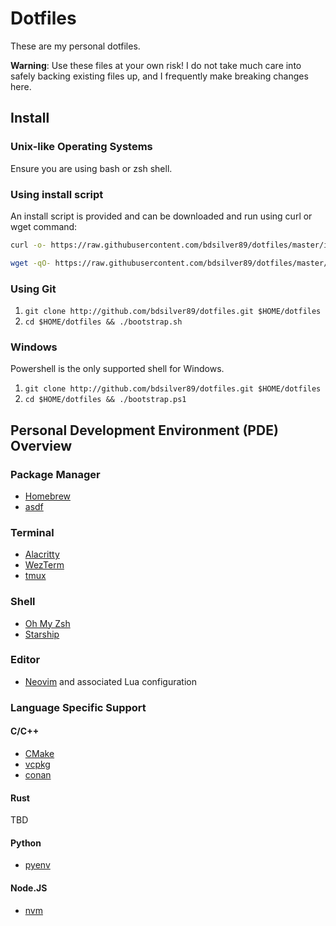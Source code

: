 # Dotfiles

These are my personal dotfiles.

**Warning**: Use these files at your own risk! I do not take much care into safely backing existing files up, and I frequently make breaking changes here.

## Install

### Unix-like Operating Systems

Ensure you are using bash or zsh shell.

### Using install script

An install script is provided and can be downloaded and run using curl or wget command:

```bash
curl -o- https://raw.githubusercontent.com/bdsilver89/dotfiles/master/install.sh | bash
```

```bash
wget -qO- https://raw.githubusercontent.com/bdsilver89/dotfiles/master/install.sh | bash
```


### Using Git

1. `git clone http://github.com/bdsilver89/dotfiles.git $HOME/dotfiles`
2. `cd $HOME/dotfiles && ./bootstrap.sh`

### Windows

Powershell is the only supported shell for Windows.

1. `git clone http://github.com/bdsilver89/dotfiles.git $HOME/dotfiles`
2. `cd $HOME/dotfiles && ./bootstrap.ps1`

## Personal Development Environment (PDE) Overview

### Package Manager

- [Homebrew](https://brew.sh/)
- [asdf](https://asdf-vm.com/)

### Terminal

- [Alacritty](https://alacritty.org/)
- [WezTerm](https://wezfurlong.org/wezterm/index.html)
- [tmux](https://github.com/tmux/tmux)

### Shell

- [Oh My Zsh](https://ohmyz.sh/)
- [Starship](https://starship.rs/)

### Editor

- [Neovim](https://neovim.io/) and associated Lua configuration

### Language Specific Support

#### C/C++

- [CMake](https://cmake.org)
- [vcpkg](https://vcpkg.io/en/)
- [conan](https://conan.io)

#### Rust

TBD

#### Python

- [pyenv](https://github.com/pyenv/pyenv)

#### Node.JS

- [nvm](https://github.com/nvm-sh/nvm)

